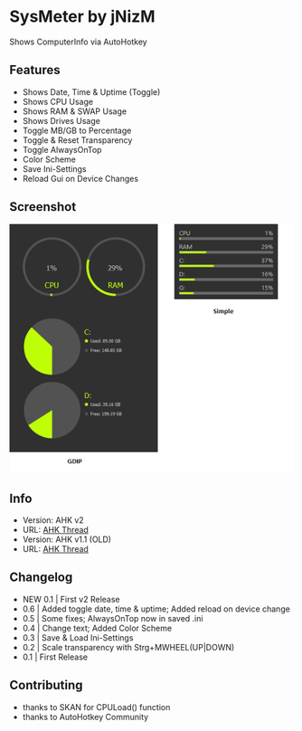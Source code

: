 # SysMeter by jNizM
Shows ComputerInfo via AutoHotkey

  
## Features
* Shows Date, Time & Uptime (Toggle)
* Shows CPU Usage
* Shows RAM & SWAP Usage
* Shows Drives Usage
* Toggle MB/GB to Percentage
* Toggle & Reset Transparency
* Toggle AlwaysOnTop
* Color Scheme
* Save Ini-Settings
* Reload Gui on Device Changes


## Screenshot
![SysMeter](img/SysMeter.PNG)


## Info
* Version: AHK v2
* URL: [AHK Thread](https://www.autohotkey.com/boards/viewtopic.php?f=83&t=94947)
* Version: AHK v1.1 (OLD)
* URL: [AHK Thread](https://www.autohotkey.com/boards/viewtopic.php?f=6&t=3521)


## Changelog
* NEW 0.1 | First v2 Release
* 0.6 | Added toggle date, time & uptime; Added reload on device change
* 0.5 | Some fixes; AlwaysOnTop now in saved .ini
* 0.4 | Change text; Added Color Scheme
* 0.3 | Save & Load Ini-Settings
* 0.2 | Scale transparency with Strg+MWHEEL(UP|DOWN)
* 0.1 | First Release


## Contributing
* thanks to SKAN for CPULoad() function
* thanks to AutoHotkey Community
